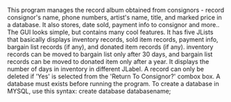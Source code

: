 This program manages the record album obtained from consignors - record consignor's name, phone numbers, artist's name, title, and     marked price in a database. It also stores, date sold, payment info to consignor and more..
The GUI looks simple, but contains many cool features. It has five JLists that basically displays inventory records, sold item records, payment info, bargain list records (if any), and donated item records (if any).
inventory records can be moved to bargain list only after 30 days, and bargain list records can be moved to donated item only after a year.
It displays the number of days in inventory in different JLabel.
A record can only be deleted if 'Yes' is selected from the 'Return To Consignor?' combox box.
A database must exists before running the program.
To create a database in MYSQL, use this syntax: create database databasename;
